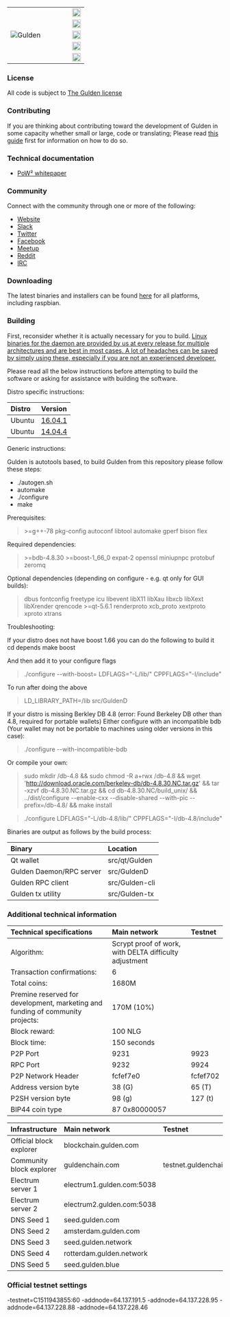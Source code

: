 <table>
<tr>
<td width="80%" rowspan="5"><img src="https://dev.gulden.com/images/branding/gblue256x256.png" alt="Gulden"/></td>
<td><img height="20px" src="https://travis-ci.org/Gulden/gulden-official.svg?branch=2.0_development" alt="ci build status"/>
</tr>
<tr><td><img height="20px" src="https://img.shields.io/github/downloads/gulden/gulden-official/total.svg" alt="total downloads"/</tr>
<tr><td><img  height="20px" src="https://img.shields.io/github/commit-activity/4w/gulden/gulden-official.svg" alt="commits 4w"/</tr>
<tr><td><img  height="20px" src="https://img.shields.io/github/issues/badges/shields.svg" alt="issues"/</tr>
<tr><td><img height="20px" src="https://img.shields.io/github/issues-closed/badges/shields.svg" alt="closed issues"/</tr>
</table>



### License
All code is subject to [The Gulden license](https://github.com/Gulden/gulden-official/blob/master/COPYING_gulden)

### Contributing
If you are thinking about contributing toward the development of Gulden in some capacity whether small or large, code or translating; Please read [this guide](./CONTRIBUTING.md) first for information on how to do so.

### Technical documentation
* [PoW² whitepaper](https://github.com/Gulden/gulden-official/raw/master/technical_documentation/Gulden_PoW2.pdf)

### Community

Connect with the community through one or more of the following:

* [Website](https://gulden.com)
* [Slack](https://gulden.com/join)
* [Twitter](http://twitter.com/gulden)
* [Facebook](http://facebook.com/gulden)
* [Meetup](https://www.meetup.com/gulden)
* [Reddit](https://www.reddit.com/r/GuldenCommunity)
* [IRC](https://webchat.freenode.net/?channels=Gulden)


### Downloading

The latest binaries and installers can be found [here](https://github.com/Gulden/gulden-official/releases) for all platforms, including raspbian.

### Building
First, reconsider whether it is actually necessary for you to build.
[Linux binaries for the daemon are provided by us at every release for multiple architectures and are best in most cases. A lot of headaches can be saved by simply using these, especially if you are not an experienced developer.](https://github.com/Gulden/gulden-official/releases)

Please read all the below instructions before attempting to build the software or asking for assistance with building the software.

Distro specific instructions:

|Distro|Version|
|:-----------|:-------|
|Ubuntu|[16.04.1](https://gist.github.com/mjmacleod/a3562af661661ce6206e5950e406ff9d) |
|Ubuntu|[14.04.4](https://gist.github.com/mjmacleod/31ad31386fcb421a7ba04948e83ace76) |


Generic instructions:

Gulden is autotools based, to build Gulden from this repository please follow these steps:
* ./autogen.sh
* automake
* ./configure
* make

Prerequisites:
> &gt;=g++-78 pkg-config autoconf libtool automake gperf bison flex

Required dependencies:
> &gt;=bdb-4.8.30 &gt;=boost-1_66_0 expat-2 openssl miniupnpc protobuf zeromq

Optional dependencies (depending on configure - e.g. qt only for GUI builds):
> dbus fontconfig freetype icu libevent libX11 libXau libxcb libXext libXrender  qrencode &gt;=qt-5.6.1 renderproto xcb_proto xextproto xproto xtrans


Troubleshooting:

If your distro  does not have boost 1.66 you can do the following to build it
cd depends
make boost

And then add it to your configure flags
> ./configure --with-boost=<path> LDFLAGS="-L<path>/lib/" CPPFLAGS="-I<path>/include" <otherconfigureflagshere>

To run after doing the above
> LD_LIBRARY_PATH=<path>/lib src/GuldenD 

If your distro is missing Berkley DB 4.8 (error: Found Berkeley DB other than 4.8, required for portable wallets)
Either configure with an incompatible bdb (Your wallet may not be portable to machines using older versions in this case):
> ./configure --with-incompatible-bdb <otherconfigureflagshere>

Or compile your own:
> sudo mkdir /db-4.8 && sudo chmod -R a+rwx /db-4.8 && wget 'http://download.oracle.com/berkeley-db/db-4.8.30.NC.tar.gz' && tar -xzvf db-4.8.30.NC.tar.gz && cd db-4.8.30.NC/build_unix/ && ../dist/configure --enable-cxx --disable-shared --with-pic --prefix=/db-4.8/ && make install

> ./configure LDFLAGS="-L/db-4.8/lib/" CPPFLAGS="-I/db-4.8/include"

Binaries are output as follows by the build process:

|Binary|Location|
|:-----------|:---------|
|Qt wallet|src/qt/Gulden|
|Gulden Daemon/RPC server|src/GuldenD|
|Gulden RPC client|src/Gulden-cli|
|Gulden tx utility|src/Gulden-tx|




### Additional technical information


|Technical specifications|Main network|Testnet|
|:-----------|:---------|:---------|
|Algorithm:|Scrypt proof of work, with DELTA difficulty adjustment||
|Transaction confirmations:|6||
|Total coins:|1680M||
|Premine reserved for development, marketing and funding of community projects:|170M (10%)||
|Block reward:|100 NLG||
|Block time:|150 seconds||
|P2P Port|9231|9923|
|RPC Port|9232|9924|
|P2P Network Header|fcfef7e0|fcfef702|
|Address version byte|38 (G)|65 (T)|
|P2SH version byte|98 (g)|127 (t)|
|BIP44 coin type|87 0x80000057||

|Infrastructure|Main network|Testnet|
|:-----------|:---------|:---------|
|Official block explorer|blockchain.gulden.com||
|Community block explorer|guldenchain.com|testnet.guldenchain.com|
|Electrum server 1|electrum1.gulden.com:5038||
|Electrum server 2|electrum2.gulden.com:5038||
|DNS Seed 1|seed.gulden.com||
|DNS Seed 2|amsterdam.gulden.com||
|DNS Seed 3|seed.gulden.network||
|DNS Seed 4|rotterdam.gulden.network||
|DNS Seed 5|seed.gulden.blue||

### Official testnet settings
-testnet=C1511943855:60 -addnode=64.137.191.5 -addnode=64.137.228.95 -addnode=64.137.228.88 -addnode=64.137.228.46
